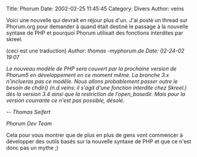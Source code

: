 Title: Phorum
Date: 2002-02-25 11:45:45
Category: Divers
Author: veins

Voici une nouvelle qui devrait en réjour plus d'un. J'ai posté un thread sur Phorum.org pour demander à quand était destiné le passage à la nouvelle syntaxe de PHP et pourquoi Phorum utilisait des fonctions interdites par skreel.

(ceci est une traduction)
<I>Author: thomas -myphorum.de 
Date:   02-24-02 19:07

Le nouveau modèle de PHP sera couvert par la prochaine version de Phorum5 en développement en ce moment m&ecirc;me.
La branche 3.x n'inclueras pas ce mod&ecirc;le.
Nous allons probablement passer outre le besoin de chdir() (n.d.veins: il s'agit d'une fonction interdite chez Skreel.) dès la version 3.4 ainsi que la restriction de l'open_basedir. Mais pour la version courrante ce n'est pas possible, désolé.

-- 
Thomas Seifert 

Phorum Dev Team</I>

Cela pour vous montrer que de plus en plus de gens vont commencer &agrave; développer des outils basés sur la nouvelle syntaxe de PHP et que ce n'est donc pas un mythe  ;)